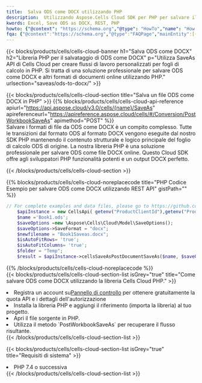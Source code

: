 ```yaml
---
title:  Salva ODS come DOCX utilizzando PHP
description:  Utilizzando Aspose.Cells Cloud SDK per PHP per salvare il file in formato ODS come file in formato DOCX.
kwords: Excel, Save ODS as DOCX, REST, PHP
howto: {"@context": "https://schema.org","@type": "HowTo","name": "How to save ODS as DOCX using the Cells Cloud PHP library.","description": "How to save ODS as DOCX using the Cells Cloud PHP library.","image": {"@type": "ImageObject"},"url": "/php/saveas/ods-to-docx/","step": [{ "@type": "HowToStep","name": "How to save ODS as DOCX using the Cells Cloud PHP library. step 1", "image": {"@type": "ImageObject",},"url": "/php/saveas/ods-to-docx/","text": "Register an account at <a href='https://dashboard.aspose.cloud/'>Dashboard</a> to get free API quota & authorization details",},{ "@type": "HowToStep","name": "How to save ODS as DOCX using the Cells Cloud PHP library. step 1", "image": {"@type": "ImageObject",},"url": "/php/saveas/ods-to-docx/","text": "Install PHP library and add the reference (import the library) to your project.",},{ "@type": "HowToStep","name": "How to save ODS as DOCX using the Cells Cloud PHP library. step 1", "image": {"@type": "ImageObject",},"url": "/php/saveas/ods-to-docx/","text": "Open the source file in PHP.",},{ "@type": "HowToStep","name": "How to save ODS as DOCX using the Cells Cloud PHP library. step 1", "image": {"@type": "ImageObject",},"url": "/php/saveas/ods-to-docx/","text": "Use the `PostWorkbookSaveAs` method to retrieve the resulting stream.",}, ],"supply": {"@type": "HowToSupply","name": "document"},"tool": [{"@type": "HowToTool","name": "phpstorm, Visual Studio Code, Eclipse"},{"@type": "HowToTool","name": "Aspose Cells"}],"totalTime": "PT6M"}
fqa: {"@context":"https://schema.org","@type":"FAQPage","mainEntity":[{"@type":"Question","name":"Why save file as other formats file in C# using REST API?","acceptedAnswer":{"@type":"Answer","text":"Documents are encoded in many ways, and some files may be incompatible with the software you use. To open and read such files, just save them as appropriate file formats.<br/><ol><li>Install .NET SDK and add the reference (import the library) to your project.</li><li>Open the source file in C# using REST API.</li><li>Call the PostWorkbookSaveAsRequest() method, passing an output filename with required extension.</li><li>Get the result of save as a separate file.</li></ol>"}},{"@type":"Question","name":"What file formats can I save as with your C# library?","acceptedAnswer":{"@type":"Answer","text":"We support a variety of file formats for conversion using .NET library, including XLSX, Excel, xls , PDF, CSV, HTML, Markdown, XML, PNG, JPG, TIFF, Json, TXT and many more."}},{"@type":"Question","name":"What is the maximum allowed file size for conversion using this .NET library?","acceptedAnswer":{"@type":"Answer","text":"There are no file size limits for format conversions using .NET library."}}]}
---
```

{{< blocks/products/cells/cells-cloud-banner h1="Salva ODS come DOCX" h2="Libreria PHP per il salvataggio di ODS come DOCX" p="Utilizza SaveAs API di Cells Cloud per creare flussi di lavoro personalizzati per fogli di calcolo in PHP. Si tratta di una soluzione professionale per salvare ODS come DOCX e altri formati di documenti online utilizzando PHP." urlsection="saveas/ods-to-docx/" >}}

{{< blocks/products/cells/cells-cloud-section title="Salva un file ODS come DOCX in PHP" >}}
{{% blocks/products/cells/cells-cloud-api-reference apiurl="https://api.aspose.cloud/v3.0/cells/{name}/SaveAs" apireferenceurl="https://apireference.aspose.cloud/cells/#/Conversion/PostWorkbookSaveAs" apimethod="POST" %}}
<br/>
Salvare i formati di file da ODS come DOCX è un compito complesso. Tutte le transizioni dal formato ODS al formato DOCX vengono eseguite dal nostro SDK PHP mantenendo il contenuto strutturale e logico principale del foglio di calcolo ODS di origine. La nostra libreria PHP è una soluzione professionale per salvare ODS come file DOCX online. Questo Cloud SDK offre agli sviluppatori PHP funzionalità potenti e un output DOCX perfetto.

{{< /blocks/products/cells/cells-cloud-section >}}

{{% blocks/products/cells/cells-cloud-noreplacecode title="PHP Codice Esempio per salvare ODS come DOCX utilizzando REST API" gistPath="" %}}
  
```php
// For complete examples and data files, please go to https://github.com/aspose-cells-cloud/aspose-cells-cloud-php/
    $apiInstance = new CellsApi( getenv("ProductClientId"),getenv("ProductClientSecret") );
    $name ='Book1.ods';
    $saveOptions =new \Aspose\Cells\Cloud\Model\SaveOptions();
    $saveOptions->SaveFormat = "docx";
    $newfilename = "Book1Saveas.docx";
    $isAutoFitRows= 'true';
    $isAutoFitColumns= 'true';
    $folder = "Temp";
    $result = $apiInstance->cellsSaveAsPostDocumentSaveAs($name, $saveOptions, $newfilename,$isAutoFitRows, $isAutoFitColumns, $folder);
```
  
{{% /blocks/products/cells/cells-cloud-noreplacecode %}}
<br/>
{{< blocks/products/cells/cells-cloud-section-list isGrey="true" title="Come salvare ODS come DOCX utilizzando la libreria Cells Cloud PHP." >}}
<li> Registra un account su<a href="https://dashboard.aspose.cloud/">Pannello di controllo</a> per ottenere gratuitamente la quota API e i dettagli dell'autorizzazione</li>
<li>Installa la libreria PHP e aggiungi il riferimento (importa la libreria) al tuo progetto.</li>
<li>Apri il file sorgente in PHP.</li>
<li>Utilizza il metodo `PostWorkbookSaveAs` per recuperare il flusso risultante.</li>
{{< /blocks/products/cells/cells-cloud-section-list >}}

{{< blocks/products/cells/cells-cloud-section-list isGrey="true" title="Requisiti di sistema" >}}
<li>PHP 7.4 o successiva</li>
{{< /blocks/products/cells/cells-cloud-section-list >}}

